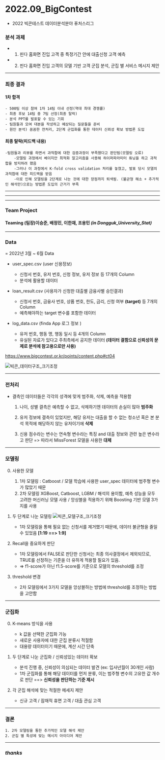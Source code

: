 # 2022.09_BigContest
- 2022 빅콘테스트 데이터분석분야 퓨처스리그

### **분석 과제**
- 1. 핀다 홈화면 진입 고객 중 특정기간 안에 대출신청 고객 예측  

- 2. 핀다 홈화면 진입 고객의 모델 기반 고객 군집 분석, 군집 별 서비스 메시지 제안

*** 
### 최종 결과
#### 1차 합격
    - 500팀 이상 참여 1차 14팀 이내 선정(역대 최대 경쟁률)
    - 최종 후보 14팀 중 7팀 선정(최종 탈락)
    - 분석 PPT를 발표할 수 있는 기회
    - 팀원들과 모여 대본을 작성하고 예상되는 질문들을 준비
    - 원인 분석) 꼼꼼한 전처리, 2단계 군집화를 통한 데이터 신뢰성 확보 방법론 도입

#### 최종 탈락(피드백 내용)
    -팀원들과 리뷰를 하면서 과적합에 대한 검증과정이 부족했다고 판단됨(모델링 오류)
        -모델링 과정에서 베이지안 최적화 알고리즘을 사용해 하이퍼파라미터 튜닝을 하고 과적합을 방지하려 했음
        -그러나 이 과정에서 K-fold cross validation 처리를 놓쳤고, 발표 당시 모델의 과적합에 대한 피드백을 받음
        -이로 인해 모델링을 2단계로 나눈 것에 대한 장점까지 퇴색됨. (불균형 해소 + 추가적인 해석만)으로는 방법론 도입의 근거가 부족

***
***
***
### Team Project

#### Teaming   (팀장)이승준, 배정민, 이한재, 조용민 ***(in Dongguk_University_Stat)***


***

### **Data**
 = 2022년 3월 ~ 6월 Data  
    
- user_spec.csv (user 신용정보)
    - 신청서 번호, 유저 번호, 신청 정보, 유저 정보 등 17개의 Column
    - 분석에 활용할 데이터  
    
- loan_result.csv (사용자가 신청한 대출별 금융사별 승인결과)
    - 신청서 번호, 금융사 번호, 상품 번호, 한도, 금리, 신청 여부 **(target)** 등 7개의 Column
    - 예측해야하는 target 변수를 포함한 데이터  
    
- log_data.csv (finda App 로그 정보 )
    - 유저 번호, 행동 명, 행동 일시 등 4개의 Column
    - 유실된 자료가 있다고 주최측에서 공지한 데이터 **(데이터 결함으로 신뢰성의 문제로 분석에 참고용으로만 사용)**  

https://www.bigcontest.or.kr/points/content.php#ct04

![빅콘_데이터구조_크기조정](https://user-images.githubusercontent.com/90736934/209518174-63e72a3e-6779-4419-9370-2db226977caf.png)



***

### **전처리**

- 결측인 데이터들은 각각의 성격에 맞게 범주화, 삭제, 예측을 적용함
    1. 나이, 성별 결측은 예측할 수 없고, 삭제하기엔 데이터의 손실이 많아 **범주화**  

    2. 유저 정보에 결측이 있었지만, 해당 유저는 대출을 할 수 없는 청소년 혹은 본 분석 목적에 해당하지 않는 유저이기에 **삭제**   

    3. 신용 점수라는 변수는 연속형 변수라는 특징 and 대출 정보와 관련 높은 변수라고 판단 => 따라서 MissForest 모델을 사용한 **대체**  

***

### **모델링**
0. 사용한 모델
    1. 1차 모델링 : Catboost / 모델 학습에 사용한 user_spec 데이터에 범주형 변수가 많았기 때문
    2. 2차 모델링 XGBoost, Catboost, LGBM / 해석의 용이함, 예측 성능을 모두 고려한 머신러닝 모델 사용 / 앙상블을 적용하기 위해 Boosting 기반 모델 3가지를 사용

1. 두 단계로 나눈 모델링 
     ![빅콘_모델구조_크기조정](https://user-images.githubusercontent.com/90736934/209518599-7b2d945f-8f89-4280-949a-77901a465170.png)  

    - 1차 모델링을 통해 필요 없는 신청서를 제거했기 때문에, 데이터 불균형을 줄일 수 있었음 **[1:19 ==> 1:9]**

2. Recall을 중요하게 판단
     - 1차 모델링에서 FALSE로 판단한 신청서는 최종 의사결정에서 제외되므로, TRUE를 선정하는 기준을 더 유하게 적용할 필요가 있음.
     - => f1-score가 아닌 f1.5-score를 기준으로 모델의 threshold를 조정  

3. threshold 변경
    - 2차 모델링에서 3가지 모델을 앙상블하는 방법에 threshold를 조정하는 방법을 고안함  

***

### **군집화**
0. K-means 방식을 사용
    - k 값을 선택한 군집화 가능
    - 새로운 사용자에 대한 군집 분류시 적절함
    - 대용량 데이터이기 때문에, 계산 시간 단축  

1. 두 단계로 나눈 군집화 / 신뢰성있는 데이터 확보
    - 분석 진행 중, 신뢰성이 의심되는 데이터 발견 (ex: 입사년월이 30개인 사람)
    - 1차 군집화를 통해 해당 데이터를 먼저 분류, 이는 범주형 변수의 고유한 값 개수로 판단 ==> **신뢰성을 판단하는 기준 제시**  

2. 각 군집 해석에 맞는 적절한 메세지 제안
    - 신규 고객 / 잠재적 휴면 고객 / 대출 관심 고객

***

### **결론**

    1. 2차 모델링을 통한 추가적인 모델 해석 제안
    2. 군집 별 특성에 맞는 메시지 아이디어 제안

***

### ***thanks***
